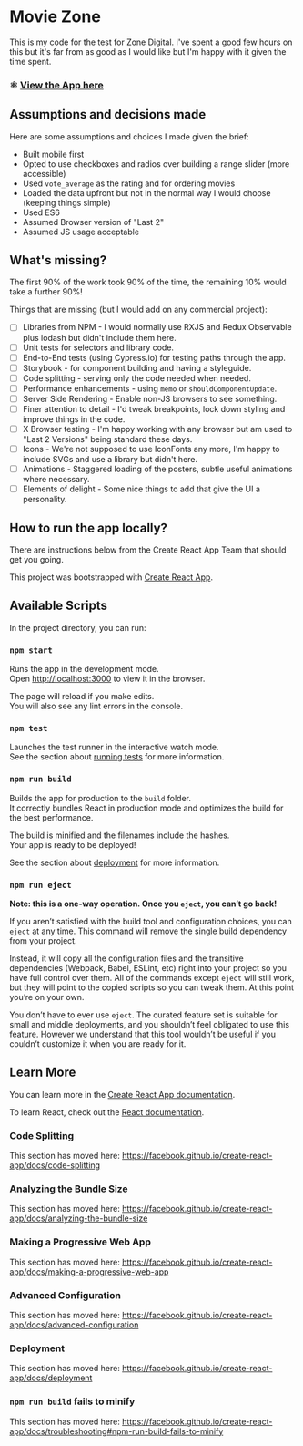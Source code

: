 # Movie Zone  
This is my code for the test for Zone Digital. I've spent a good few hours on this but it's far from as good as I would
like but I'm happy with it given the time spent.

### ⚛️ [View the App here](https://movie-zone.now.sh/)


## Assumptions and decisions made
Here are some assumptions and choices I made given the brief:

- Built mobile first
- Opted to use checkboxes and radios over building a range slider (more accessible)
- Used `vote_average` as the rating and for ordering movies
- Loaded the data upfront but not in the normal way I would choose (keeping things simple)
- Used ES6
- Assumed Browser version of "Last 2"
- Assumed JS usage acceptable


## What's missing?
The first 90% of the work took 90% of the time, the remaining 10% would take a further 90%!

Things that are missing (but I would add on any commercial project):  
- [ ] Libraries from NPM - I would normally use RXJS and Redux Observable plus lodash but didn't include them here.  
- [ ] Unit tests for selectors and library code.  
- [ ] End-to-End tests (using Cypress.io) for testing paths through the app.  
- [ ] Storybook - for component building and having a styleguide.  
- [ ] Code splitting - serving only the code needed when needed.  
- [ ] Performance enhancements - using `memo` or `shouldComponentUpdate`.  
- [ ] Server Side Rendering - Enable non-JS browsers to see something.  
- [ ] Finer attention to detail - I'd tweak breakpoints, lock down styling and improve things in the code.  
- [ ] X Browser testing - I'm happy working with any browser but am used to "Last 2 Versions" being standard these days.  
- [ ] Icons - We're not supposed to use IconFonts any more, I'm happy to include SVGs and use a library but didn't here.  
- [ ] Animations - Staggered loading of the posters, subtle useful animations where necessary.  
- [ ] Elements of delight - Some nice things to add that give the UI a personality.  

## How to run the app locally?
There are instructions below from the Create React App Team that should get you going.


This project was bootstrapped with [Create React App](https://github.com/facebook/create-react-app).

## Available Scripts

In the project directory, you can run:

### `npm start`

Runs the app in the development mode.<br>
Open [http://localhost:3000](http://localhost:3000) to view it in the browser.

The page will reload if you make edits.<br>
You will also see any lint errors in the console.

### `npm test`

Launches the test runner in the interactive watch mode.<br>
See the section about [running tests](https://facebook.github.io/create-react-app/docs/running-tests) for more information.

### `npm run build`

Builds the app for production to the `build` folder.<br>
It correctly bundles React in production mode and optimizes the build for the best performance.

The build is minified and the filenames include the hashes.<br>
Your app is ready to be deployed!

See the section about [deployment](https://facebook.github.io/create-react-app/docs/deployment) for more information.

### `npm run eject`

**Note: this is a one-way operation. Once you `eject`, you can’t go back!**

If you aren’t satisfied with the build tool and configuration choices, you can `eject` at any time. This command will remove the single build dependency from your project.

Instead, it will copy all the configuration files and the transitive dependencies (Webpack, Babel, ESLint, etc) right into your project so you have full control over them. All of the commands except `eject` will still work, but they will point to the copied scripts so you can tweak them. At this point you’re on your own.

You don’t have to ever use `eject`. The curated feature set is suitable for small and middle deployments, and you shouldn’t feel obligated to use this feature. However we understand that this tool wouldn’t be useful if you couldn’t customize it when you are ready for it.

## Learn More

You can learn more in the [Create React App documentation](https://facebook.github.io/create-react-app/docs/getting-started).

To learn React, check out the [React documentation](https://reactjs.org/).

### Code Splitting

This section has moved here: https://facebook.github.io/create-react-app/docs/code-splitting

### Analyzing the Bundle Size

This section has moved here: https://facebook.github.io/create-react-app/docs/analyzing-the-bundle-size

### Making a Progressive Web App

This section has moved here: https://facebook.github.io/create-react-app/docs/making-a-progressive-web-app

### Advanced Configuration

This section has moved here: https://facebook.github.io/create-react-app/docs/advanced-configuration

### Deployment

This section has moved here: https://facebook.github.io/create-react-app/docs/deployment

### `npm run build` fails to minify

This section has moved here: https://facebook.github.io/create-react-app/docs/troubleshooting#npm-run-build-fails-to-minify
